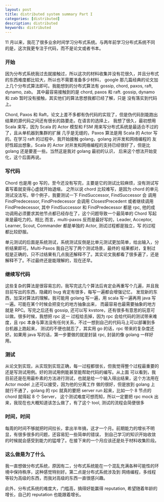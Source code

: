 ```yaml
---
layout: post
title: distributed system summary Part I
categories: [distributed]
description: distributed
keywords: distributed
---
```


11 月以来，我花了很多业余时间学习分布式系统。与两年前学习分布式系统不同的是，这次我更专注于代码，而不是论文或者书本。

### 开始

因为分布式系统我过去就接触过，所以这次的材料收集并没有花很久，并且分布式的东西难度都比较大，所以也不需要准备多少材料，
google 那几篇经典的论文加上几个分布式算法即可。我能想到的分布式算法有 gossip, chord, paxos, raft, dynamo, zab。
其中最容易接触到的是 chord, paxos 和 raft. gossip, dynamo 和 zab 暂时没有接触，其实他们的算法思想我都已经了解，只是
没有落实到代码上。

Chord, Paxos 和 Raft，论文上差不多都有伪代码的实现了，但是伪代码到能跑出结果的源代码之间还有很长的路要走。在语言的选择上，
我想了很久，最初想用 Scala 来写，因为 Scala 的 Actor 模型和 FSM 用来写分布式系统是最适合不过的了，且从单机器到集群的扩展
几乎是无缝的，Paxos 算法是用 Scala 的 Actor 写的。在学习 raft 的过程中，我开始接触 golang，golang 对并发和网络编程的
友好性超出想象，Scala 的 Actor 对并发和网络编程的支持已经很好了，但是比 golang 还是要差一些。当然这是我对 golang 最初的认识，
后来这个想法开始变化，这个后面再说。

### 写代码

Chord 也是用 go 写的，至今还没有写完，主要是它的测试比较麻烦，没有测试写着写着就变得心虚就开始退缩，
之所以说 chord 比较难写，是因为 chord 的单元测试没法写。举个例子，我要测试一下 FindSuccessor, FindSuccessor 会
调用 FindPredecessor, FindPredecessor 会调用 ClosestPrecedent 或者继续调用 FindPredecessor, 其中 FindSuccessor 和
FindPredecessor 都是 rpc, 他的成功调用必须要求其他节点都已经存在了，这个问题导致一个最简单的 Chord 写起来是最吃力的。相比
而言，multi-paxos 反而是最好写的，Leader, Acceptor, Learner, Scout, Commander 都是单独的 Actor, 测试过程都是独立，写
的过程都比较舒服。

单元测试的后面是系统测试，系统测试反倒是比单元测试更加简单，给出输入，分析结果即可。Multi-Paxos 我自己写了两个测试场景，最终的
结果都对，复制过程是正确的，只不过结果有几点我还解释不了。其实论文我都看了很多遍了，还是解释不了。不过最终还是能理解的，现在还早。

### 继续写代码

这些复杂的算法是很容易忘的，我写完这几个算法后肯定会再重写个几遍，并且我目前写出的东西，隐藏的 bug 肯定有很多，每写一遍都会增强记忆，
发现新的东西，加深对算法的理解。我可能用 golang 写一遍，用 scala 写一遍再用 java 写一遍。可能在某个时候会把变化的地方抽象出来，
而最容易也最需要抽象的地方就是 RPC。写完之后还有 gossip, 还可以写 kvstore，还有很多有意思的玩意可以做。很多时候，我想把 rpc 这一
过程给去掉，因为 rpc 会给代码的测试带来难度，且 rpc 本身与算法没有任何关系，不过一想到自己的代码马上可以部署到多台机器上跑起来，
测试的不便也就忍了，其实用 go 的话，rpc 带来的复杂度还好。如果用 java 写的话，第一步要做的就是封装 rpc, 封装的像 golang 一样好用。

### 测试

从论文到实现，从实现到实现正确，每一过程都很长，但我觉得整个过程最重要的还是写测试用例。好的测试用例能甚至能帮助代码的编写。从上面
可以看到，我目前还是在用最朴素的方法进行测试，也就是给一个输入得出结果，这个方法用在 Actor model 上还可以接受，因为他的分离工作
做的很好，但是放到 golang 上就行不通了，golang 的 rpc 就真的要把 server run 起来，比如一个 8 节点的 chord 就得起 8 个 Server，
这个测试难度可想而知，所以一定要把 rpc mock 出来，我现在也大概知道该怎么做了，有了这个 tool, 测试的流程会简便很多

### 时间，时间

每周的时间不够就把时间拉长，拿出半年搞，这才一个月。前期能力的增长不明显，有很多很多的问题，还容易犯一些简单的错误，
到自己学习的知识开始收敛的时候就会感受到能力的猛增了。在接下来的一个月应该还是处于材料收集阶段。

### 这么做是为了什么

我一直想做分布式系统，原因有二，分布式系统能在一个混乱充满各种可能性的环境中保持秩序，这种感觉特别好。第二点是分布式系统涉及到
网络编程，多线程等较为高级的东西，而我对高级的东西一直很感兴趣。

此外，分布式系统的难度大，门槛高，搞得好能赢得 reputation, 希望随着年龄的增长，自己的 reputation 也能跟着增长。